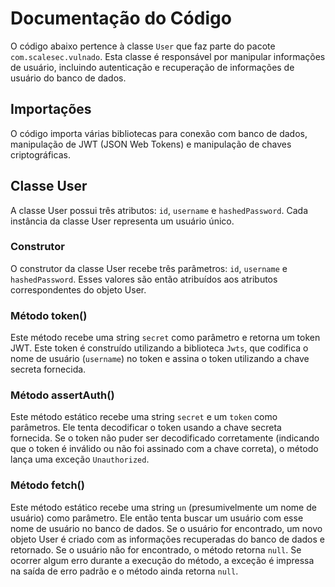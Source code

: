 # Documentação do Código

O código abaixo pertence à classe `User` que faz parte do pacote `com.scalesec.vulnado`. Esta classe é responsável por manipular informações de usuário, incluindo autenticação e recuperação de informações de usuário do banco de dados.

## Importações

O código importa várias bibliotecas para conexão com banco de dados, manipulação de JWT (JSON Web Tokens) e manipulação de chaves criptográficas.

## Classe User

A classe User possui três atributos: `id`, `username` e `hashedPassword`. Cada instância da classe User representa um usuário único.

### Construtor

O construtor da classe User recebe três parâmetros: `id`, `username` e `hashedPassword`. Esses valores são então atribuídos aos atributos correspondentes do objeto User.

### Método token()

Este método recebe uma string `secret` como parâmetro e retorna um token JWT. Este token é construído utilizando a biblioteca `Jwts`, que codifica o nome de usuário (`username`) no token e assina o token utilizando a chave secreta fornecida.

### Método assertAuth()

Este método estático recebe uma string `secret` e um `token` como parâmetros. Ele tenta decodificar o token usando a chave secreta fornecida. Se o token não puder ser decodificado corretamente (indicando que o token é inválido ou não foi assinado com a chave correta), o método lança uma exceção `Unauthorized`.

### Método fetch()

Este método estático recebe uma string `un` (presumivelmente um nome de usuário) como parâmetro. Ele então tenta buscar um usuário com esse nome de usuário no banco de dados. Se o usuário for encontrado, um novo objeto User é criado com as informações recuperadas do banco de dados e retornado. Se o usuário não for encontrado, o método retorna `null`. Se ocorrer algum erro durante a execução do método, a exceção é impressa na saída de erro padrão e o método ainda retorna `null`.